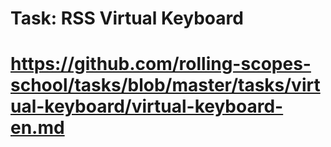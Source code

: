 # Task: RSS Virtual Keyboard
# https://github.com/rolling-scopes-school/tasks/blob/master/tasks/virtual-keyboard/virtual-keyboard-en.md